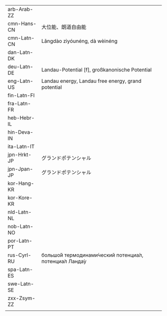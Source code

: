 | | | |
|-|-|-|
| arb-Arab-ZZ |  |  |
| cmn-Hans-CN | 大位能、朗道自由能 |  |
| cmn-Latn-CN | Lǎngdào zìyóunéng, dà wèinéng |  |
| dan-Latn-DK |  |  |
| deu-Latn-DE | Landau-Potential [f], großkanonische Potential |  |
| eng-Latn-US | Landau energy, Landau free energy, grand potential |  |
| fin-Latn-FI |  |  |
| fra-Latn-FR |  |  |
| heb-Hebr-IL |  |  |
| hin-Deva-IN |  |  |
| ita-Latn-IT |  |  |
| jpn-Hrkt-JP | グランドポテンシャル |  |
| jpn-Jpan-JP | グランドポテンシャル |  |
| kor-Hang-KR |  |  |
| kor-Kore-KR |  |  |
| nld-Latn-NL |  |  |
| nob-Latn-NO |  |  |
| por-Latn-PT |  |  |
| rus-Cyrl-RU | большо́й термодинами́ческий потенциа́л, потенциа́л Ланда́у |  |
| spa-Latn-ES |  |  |
| swe-Latn-SE |  |  |
| zxx-Zsym-ZZ |  |  |
|  |  |  |

